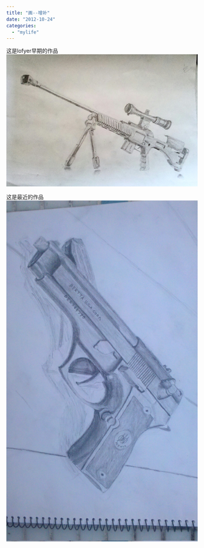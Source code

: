 ```yaml
---
title: "画--增补"
date: "2012-10-24"
categories: 
  - "mylife"
---
```


这是lofyer早期的作品 [![1123](images/1123.jpg)](http://blog.lofyer.org/archives/1624/attachment/1123)

这是最近的作品 [![2012-08-23_07-01-04_117[1]](images/2012-08-23_07-01-04_1171.jpg)](http://lofyer.org/wp-content/uploads/2012/10/2012-08-23_07-01-04_1171.jpg)
